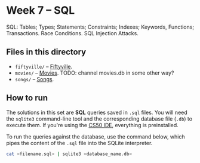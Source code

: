 # Week 7 – SQL

SQL: Tables; Types; Statements; Constraints; Indexes; Keywords, Functions; Transactions. Race Conditions. SQL Injection Attacks.

## Files in this directory

- `fiftyville/` – [Fiftyville](https://cs50.harvard.edu/x/psets/7/fiftyville/).
- `movies/` – [Movies](https://cs50.harvard.edu/x/psets/7/movies/). TODO: channel movies.db in some other way?
- `songs/` – [Songs](https://cs50.harvard.edu/x/psets/7/songs/).

## How to run

The solutions in this set are **SQL** queries saved in `.sql` files. You will need the `sqlite3` command-line tool and the corresponding database file (`.db`) to execute them. 
If you're using the [CS50 IDE](cs50.dev), everything is preinstalled.

To run the queries against the database, use the command below, which pipes the content of the `.sql` file into the SQLite interpreter.

```bash
cat <filename.sql> | sqlite3 <database_name.db>